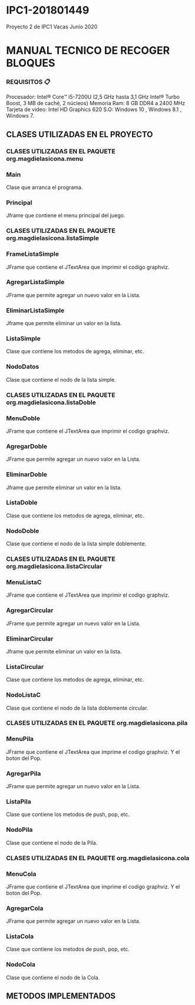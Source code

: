 # IPC1-201801449
Proyecto 2 de IPC1 Vacas Junio 2020
# MANUAL TECNICO DE RECOGER BLOQUES




### REQUISITOS 📋
Procesador: Intel® Core™ i5-7200U (2,5 GHz hasta 3,1 GHz Intel® Turbo Boost, 3 MB de caché, 2 núcleos)
Memoria Ram: 8 GB DDR4 a 2400 MHz
Tarjeta de video: Intel HD Graphics 620
S.O:  Windows 10 , Windows 8.1 , Windows 7.

## CLASES UTILIZADAS EN EL PROYECTO
### CLASES UTILIZADAS EN EL PAQUETE org.magdielasicona.menu
### Main 
Clase que arranca el programa.
### Principal
Jframe que contiene el menu principal del juego.
### CLASES UTILIZADAS EN EL PAQUETE org.magdielasicona.listaSimple
### FrameListaSimple
JFrame que contiene el JTextArea que imprimir el codigo graphviz.
### AgregarListaSimple
JFrame que permite agregar un nuevo valor en la Lista.
### EliminarListaSimple
Jframe que permite eliminar un valor en la lista.
### ListaSimple
Clase que contiene los metodos de agrega, eliminar, etc.
### NodoDatos 
Clase que contiene el nodo de la lista simple.

### CLASES UTILIZADAS EN EL PAQUETE org.magdielasicona.listaDoble

### MenuDoble
JFrame que contiene el JTextArea que imprimir el codigo graphviz.
### AgregarDoble
JFrame que permite agregar un nuevo valor en la Lista.
### EliminarDoble
Jframe que permite eliminar un valor en la lista.
### ListaDoble
Clase que contiene los metodos de agrega, eliminar, etc.
### NodoDoble
Clase que contiene el nodo de la lista simple doblemente.

### CLASES UTILIZADAS EN EL PAQUETE org.magdielasicona.listaCircular

### MenuListaC
JFrame que contiene el JTextArea que imprimir el codigo graphviz.
### AgregarCircular
JFrame que permite agregar un nuevo valor en la Lista.
### EliminarCircular
Jframe que permite eliminar un valor en la lista.
### ListaCircular
Clase que contiene los metodos de agrega, eliminar, etc.
### NodoListaC
Clase que contiene el nodo de la lista doblemente circular.

### CLASES UTILIZADAS EN EL PAQUETE org.magdielasicona.pila

### MenuPila
JFrame que contiene el JTextArea que imprime el codigo graphviz.
Y el boton del Pop.
### AgregarPila
JFrame que permite agregar un nuevo valor en la Lista.
### ListaPila
Clase que contiene los metodos de push, pop, etc.
### NodoPila
Clase que contiene el nodo de la Pila.

### CLASES UTILIZADAS EN EL PAQUETE org.magdielasicona.cola

### MenuCola
JFrame que contiene el JTextArea que imprime el codigo graphviz.
Y el boton del Pop.
### AgregarCola
JFrame que permite agregar un nuevo valor en la Lista.
### ListaCola
Clase que contiene los metodos de push, pop, etc.
### NodoCola
Clase que contiene el nodo de la Cola.

###
## METODOS IMPLEMENTADOS
### 











